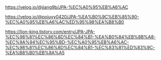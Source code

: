 https://velog.io/@jjang9b/JPA-%EC%A0%95%EB%A6%AC

https://velog.io/@poiuyy0420/JPA-%EA%B0%9C%EB%85%90-%EC%A0%95%EB%A6%AC%ED%95%98%EA%B8%B0

https://lion-king.tistory.com/entry/JPA-JPA-%EC%98%81%EC%86%8D%EC%84%B1-%EA%B0%84%EB%8B%A8-%EC%9A%94%EC%95%BD-%EC%A0%95%EB%A6%AC-%EC%98%81%EC%86%8D%EC%84%B1-%EC%83%81%ED%83%9C-%EA%B8%B0%EB%8A%A5
